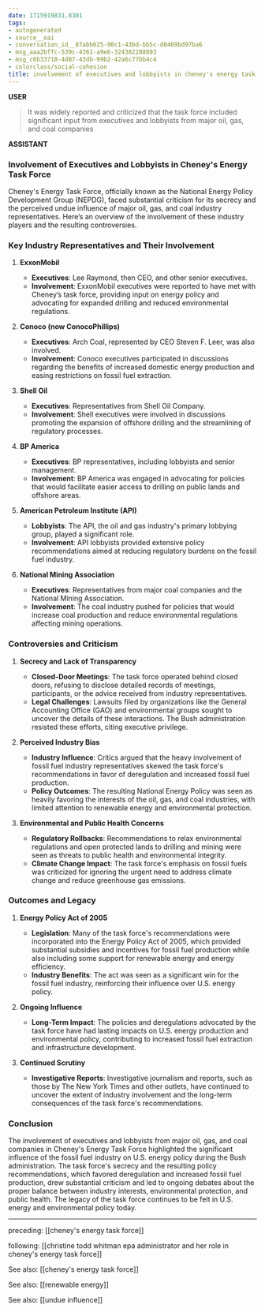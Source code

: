 ```yaml
---
date: 1715919831.8301
tags:
- autogenerated
- source__oai
- conversation_id__87abb625-90c1-43bd-bb5c-d8469bd97ba6
- msg_aaa2bffc-539c-4361-a9e6-324382288893
- msg_c6b33718-4d87-43db-99b2-42a6c77bb4c4
- colorclass/social-cohesion
title: involvement of executives and lobbyists in cheney's energy task force
---
```


**USER**

> It was widely reported and criticized that the task force included significant input from executives and lobbyists from major oil, gas, and coal companies


**ASSISTANT**

### Involvement of Executives and Lobbyists in Cheney's Energy Task Force

Cheney's Energy Task Force, officially known as the National Energy Policy Development Group (NEPDG), faced substantial criticism for its secrecy and the perceived undue influence of major oil, gas, and coal industry representatives. Here’s an overview of the involvement of these industry players and the resulting controversies.

### Key Industry Representatives and Their Involvement

1. **ExxonMobil**
   - **Executives**: Lee Raymond, then CEO, and other senior executives.
   - **Involvement**: ExxonMobil executives were reported to have met with Cheney’s task force, providing input on energy policy and advocating for expanded drilling and reduced environmental regulations.

2. **Conoco (now ConocoPhillips)**
   - **Executives**: Arch Coal, represented by CEO Steven F. Leer, was also involved.
   - **Involvement**: Conoco executives participated in discussions regarding the benefits of increased domestic energy production and easing restrictions on fossil fuel extraction.

3. **Shell Oil**
   - **Executives**: Representatives from Shell Oil Company.
   - **Involvement**: Shell executives were involved in discussions promoting the expansion of offshore drilling and the streamlining of regulatory processes.

4. **BP America**
   - **Executives**: BP representatives, including lobbyists and senior management.
   - **Involvement**: BP America was engaged in advocating for policies that would facilitate easier access to drilling on public lands and offshore areas.

5. **American Petroleum Institute (API)**
   - **Lobbyists**: The API, the oil and gas industry's primary lobbying group, played a significant role.
   - **Involvement**: API lobbyists provided extensive policy recommendations aimed at reducing regulatory burdens on the fossil fuel industry.

6. **National Mining Association**
   - **Executives**: Representatives from major coal companies and the National Mining Association.
   - **Involvement**: The coal industry pushed for policies that would increase coal production and reduce environmental regulations affecting mining operations.

### Controversies and Criticism

1. **Secrecy and Lack of Transparency**
   - **Closed-Door Meetings**: The task force operated behind closed doors, refusing to disclose detailed records of meetings, participants, or the advice received from industry representatives.
   - **Legal Challenges**: Lawsuits filed by organizations like the General Accounting Office (GAO) and environmental groups sought to uncover the details of these interactions. The Bush administration resisted these efforts, citing executive privilege.

2. **Perceived Industry Bias**
   - **Industry Influence**: Critics argued that the heavy involvement of fossil fuel industry representatives skewed the task force's recommendations in favor of deregulation and increased fossil fuel production.
   - **Policy Outcomes**: The resulting National Energy Policy was seen as heavily favoring the interests of the oil, gas, and coal industries, with limited attention to renewable energy and environmental protection.

3. **Environmental and Public Health Concerns**
   - **Regulatory Rollbacks**: Recommendations to relax environmental regulations and open protected lands to drilling and mining were seen as threats to public health and environmental integrity.
   - **Climate Change Impact**: The task force's emphasis on fossil fuels was criticized for ignoring the urgent need to address climate change and reduce greenhouse gas emissions.

### Outcomes and Legacy

1. **Energy Policy Act of 2005**
   - **Legislation**: Many of the task force's recommendations were incorporated into the Energy Policy Act of 2005, which provided substantial subsidies and incentives for fossil fuel production while also including some support for renewable energy and energy efficiency.
   - **Industry Benefits**: The act was seen as a significant win for the fossil fuel industry, reinforcing their influence over U.S. energy policy.

2. **Ongoing Influence**
   - **Long-Term Impact**: The policies and deregulations advocated by the task force have had lasting impacts on U.S. energy production and environmental policy, contributing to increased fossil fuel extraction and infrastructure development.

3. **Continued Scrutiny**
   - **Investigative Reports**: Investigative journalism and reports, such as those by The New York Times and other outlets, have continued to uncover the extent of industry involvement and the long-term consequences of the task force's recommendations.

### Conclusion

The involvement of executives and lobbyists from major oil, gas, and coal companies in Cheney's Energy Task Force highlighted the significant influence of the fossil fuel industry on U.S. energy policy during the Bush administration. The task force's secrecy and the resulting policy recommendations, which favored deregulation and increased fossil fuel production, drew substantial criticism and led to ongoing debates about the proper balance between industry interests, environmental protection, and public health. The legacy of the task force continues to be felt in U.S. energy and environmental policy today.


---

preceding: [[cheney's energy task force]]  


following: [[christine todd whitman epa administrator and her role in cheney's energy task force]]

See also: [[cheney's energy task force]]


See also: [[renewable energy]]


See also: [[undue influence]]